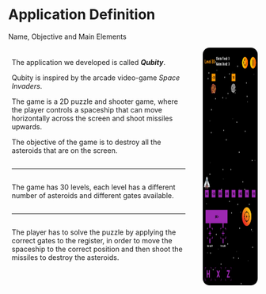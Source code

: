 # Application Definition

<p class='slide-subtitle'>Name, Objective and Main Elements</p>

<div class='section-wrapper'>
  <div class='text-wrapper'>
    <div class='section-1'>
      <p>
        The application we developed is called <em><strong>Qubity</strong></em>.
      </p>
      <p>
        Qubity is inspired by the arcade video-game <em>Space Invaders</em>.
      </p>
      <p>
        The game is a 2D puzzle and shooter game, where the player controls a spaceship that can move horizontally across the screen and shoot missiles upwards.
      </p>
      <p>
        The objective of the game is to destroy all the asteroids that are on the screen.
      </p>
    </div>
    <hr class='divider white-shadow' v-click='+1'/>
    <div
      class='section-2'
      v-click='+1'
      v-motion
      :initial="{ y: -80 }"
      :enter="{ y: 0 }"
    >
      <p>
        The game has 30 levels, each level has a different number of asteroids and different gates available.
      </p>
    </div>
    <hr class='divider white-shadow' v-click='+1'/>
    <div
      class='section-3'
      v-click='+2'
      v-motion
      :initial="{ y: -80 }"
      :enter="{ y: 0 }"
    >
      <p>
        The player has to solve the puzzle by applying the correct gates to the register, in order to move the spaceship to the correct position and then shoot the missiles to destroy the asteroids.
      </p>
    </div>
  </div>
  <div class='image-wrapper white-shadow'>
    <img src='../assets/level-30.png'/>
  </div>
</div>

<style>
  .section-wrapper {
    display: flex;
    flex-direction: row;
    justify-content: center;
    column-gap: 2em;
  }

  .text-wrapper {
    padding: 0.5em;
    height: max-content;
    display: flex;
    flex-direction: column;
    justify-content: center;
  }

  .image-wrapper {
    border-radius: 1em;
    height: max-content;
  }

  .image-wrapper img {
    height: 480px;
    width: 390px;
    border-radius: 1em;
  }
</style>
